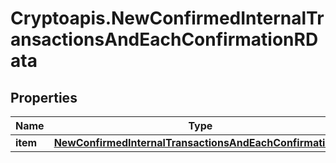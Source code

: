 # Cryptoapis.NewConfirmedInternalTransactionsAndEachConfirmationRData

## Properties

Name | Type | Description | Notes
------------ | ------------- | ------------- | -------------
**item** | [**NewConfirmedInternalTransactionsAndEachConfirmationRI**](NewConfirmedInternalTransactionsAndEachConfirmationRI.md) |  | 


